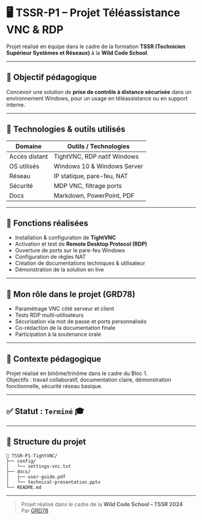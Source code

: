 # 🖥️ TSSR-P1 – Projet Téléassistance VNC & RDP

Projet réalisé en équipe dans le cadre de la formation **TSSR (Technicien Supérieur Systèmes et Réseaux)** à la **Wild Code School**.

---

## 🎯 Objectif pédagogique

Concevoir une solution de **prise de contrôle à distance sécurisée** dans un environnement Windows, pour un usage en téléassistance ou en support interne.

---

## 🧰 Technologies & outils utilisés

| Domaine     | Outils / Technologies        |
|-------------|------------------------------|
| Accès distant | TightVNC, RDP natif Windows |
| OS utilisés  | Windows 10 & Windows Server |
| Réseau       | IP statique, pare-feu, NAT  |
| Sécurité     | MDP VNC, filtrage ports      |
| Docs         | Markdown, PowerPoint, PDF    |

---

## 🔧 Fonctions réalisées

- Installation & configuration de **TightVNC**
- Activation et test de **Remote Desktop Protocol (RDP)**
- Ouverture de ports sur le pare-feu Windows
- Configuration de règles NAT
- Création de documentations techniques & utilisateur
- Démonstration de la solution en live

---

## 👤 Mon rôle dans le projet (GRD78)

- Paramétrage VNC côté serveur et client
- Tests RDP multi-utilisateurs
- Sécurisation via mot de passe et ports personnalisés
- Co-rédaction de la documentation finale
- Participation à la soutenance orale

---

## 🏫 Contexte pédagogique

Projet réalisé en binôme/trinôme dans le cadre du Bloc 1.  
Objectifs : travail collaboratif, documentation claire, démonstration fonctionnelle, sécurité réseau basique.

---

## ✅ Statut : `Terminé` 🎓

---

## 📁 Structure du projet

```
📂 TSSR-P1-TightVNC/
├── config/
│   └── settings-vnc.txt
├── docs/
│   ├── user-guide.pdf
│   └── technical-presentation.pptx
└── README.md
```

---

> Projet réalisé dans le cadre de la **Wild Code School – TSSR 2024**  
> Par [GRD78](https://github.com/GRD78)